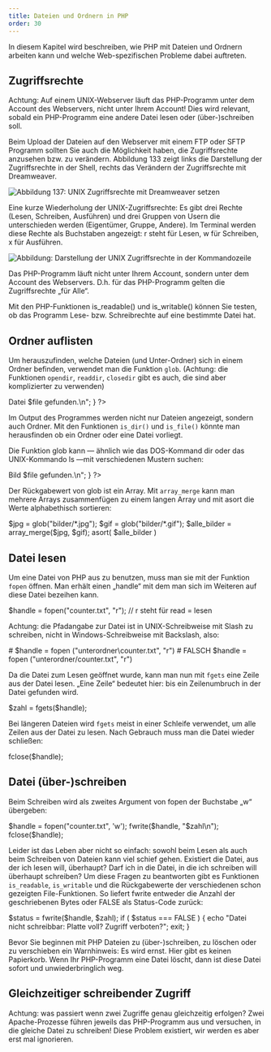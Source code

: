 ```yaml
---
title: Dateien und Ordnern in PHP
order: 30
---
```

In diesem Kapitel wird beschreiben, wie PHP mit Dateien und Ordnern arbeiten kann und welche Web-spezifischen Probleme dabei auftreten.

Zugriffsrechte
---------------
Achtung: Auf einem UNIX-Webserver läuft das PHP-Programm unter dem Account des Webservers, nicht unter Ihrem Account! Dies wird relevant, sobald ein PHP-Programm eine andere Datei  lesen oder (über-)schreiben soll.

Beim Upload der Dateien auf den Webserver mit einem FTP oder SFTP Programm sollten Sie auch die Möglichkeit haben, die Zugriffsrechte anzusehen bzw. zu verändern. Abbildung 133 zeigt links die Darstellung der Zugriffsrechte in der Shell, rechts das Verändern der Zugriffsrechte mit Dreamweaver.

![Abbildung 137: UNIX Zugriffsrechte mit Dreamweaver setzen](/images/zugriffsrechte-dreamweaver.png)

Eine kurze Wiederholung der UNIX-Zugriffsrechte: Es gibt drei Rechte (Lesen, Schreiben, Ausführen) und drei Gruppen von Usern die unterschieden werden (Eigentümer, Gruppe, Andere). Im Terminal werden diese Rechte als Buchstaben angezeigt: r steht für Lesen, w für Schreiben, x für Ausführen.

![Abbildung: Darstellung der UNIX Zugriffsrechte in der Kommandozeile](/images/zugriffsrechte-kommandozeile.png)

Das PHP-Programm läuft nicht unter Ihrem Account, sondern unter dem Account des Webservers. D.h. für das PHP-Programm gelten die Zugriffsrechte „für Alle“. 

Mit den PHP-Funktionen is_readable() und is_writable() können Sie testen, ob das Programm Lese- bzw. Schreibrechte auf eine bestimmte Datei hat.

Ordner auflisten
-----------------
Um herauszufinden, welche Dateien (und Unter-Ordner) sich in einem Ordner befinden, verwendet man die Funktion `glob`. (Achtung: die Funktionen `opendir`, `readdir`, `closedir` gibt es auch, die sind aber komplizierter zu verwenden) 

<php>
<?php
   $alle = glob("*");
   foreach( $alle as $file ) {  // forach-Schleife über Werte
                                // Schlüssel wird ignorieren!
       echo "<br>Datei $file gefunden.\n";
   } 
?> 
</php>

Im Output des Programmes werden nicht nur Dateien angezeigt, sondern auch Ordner. Mit den Funktionen `is_dir()` und `is_file()` könnte man herausfinden ob ein Ordner oder eine Datei vorliegt.

Die Funktion glob kann — ähnlich wie das DOS-Kommand dir oder das UNIX-Kommando ls —mit verschiedenen Mustern suchen: 

<php>
<?php
   $alle = glob("*.jpg");
   foreach( $alle as $file ) {
       echo "<br>Bild $file gefunden.\n";
   } 
?>
</php>

Der Rückgabewert von glob ist ein Array. Mit `array_merge` kann man mehrere Arrays zusammenfügen zu einem langen Array und mit asort die Werte alphabethisch sortieren:

<php>
$jpg = glob("bilder/*.jpg");
$gif = glob("bilder/*.gif");
$alle_bilder = array_merge($jpg, $gif);
asort( $alle_bilder )
</php>

Datei lesen
------------
Um eine Datei von PHP aus zu benutzen, muss man sie mit der Funktion `fopen` öffnen. Man erhält einen „handle“ mit dem man sich im Weiteren auf diese Datei bezeihen kann. 

<php>
$handle = fopen("counter.txt", "r");    // r steht für read = lesen
</php>

Achtung: die Pfadangabe zur Datei ist in UNIX-Schreibweise mit Slash zu schreiben, nicht in Windows-Schreibweise mit Backslash, also: 

<php>
# $handle = fopen ("unterordner\counter.txt", "r") # FALSCH
  $handle = fopen ("unterordner/counter.txt", "r")
</php>

Da die Datei zum Lesen geöffnet wurde, kann man nun mit `fgets` eine Zeile aus der Datei lesen. „Eine Zeile“ bedeutet hier: bis ein Zeilenumbruch in der Datei gefunden wird. 

<php>
$zahl = fgets($handle);
</php>

Bei längeren Dateien wird `fgets` meist in einer Schleife verwendet, um alle Zeilen aus der Datei zu lesen. Nach Gebrauch muss man die Datei wieder schließen:

<php>
fclose($handle);
</php>

Datei (über-)schreiben
------------------------
Beim Schreiben wird als zweites Argument von fopen der Buchstabe „w“ übergeben:

<php>
$handle = fopen("counter.txt", 'w');
fwrite($handle, "$zahl\n");
fclose($handle);
</php>

Leider ist das Leben aber nicht so einfach:  sowohl beim Lesen als auch beim Schreiben von Dateien kann viel schief gehen. Existiert die Datei, aus der ich lesen will, überhaupt?  Darf ich in die Datei, in die ich schreiben will überhaupt schreiben?  Um diese Fragen zu beantworten gibt es Funktionen `is_readable`,  `is_writable` und die Rückgabewerte der verschiedenen schon gezeigten File-Funktionen. So liefert fwrite entweder die Anzahl der geschriebenen Bytes oder FALSE als Status-Code zurück:

<php>
$status = fwrite($handle, $zahl);
if ( $status === FALSE ) {
  echo "Datei nicht schreibbar: Platte voll? Zugriff verboten?";
  exit;
}
</php>

Bevor Sie beginnen mit PHP Dateien zu (über-)schreiben, zu löschen oder zu verschieben ein Warnhinweis: Es wird ernst. Hier gibt es keinen Papierkorb. Wenn Ihr PHP-Programm eine Datei löscht, dann ist diese Datei sofort und unwiederbringlich weg.

Gleichzeitiger schreibender Zugriff
------------------------------------
Achtung: was passiert wenn zwei Zugriffe genau gleichzeitig erfolgen? Zwei Apache-Prozesse führen jeweils das PHP-Programm aus und versuchen, in die gleiche Datei zu schreiben!  Diese Problem existiert, wir werden es aber erst mal ignorieren. 

